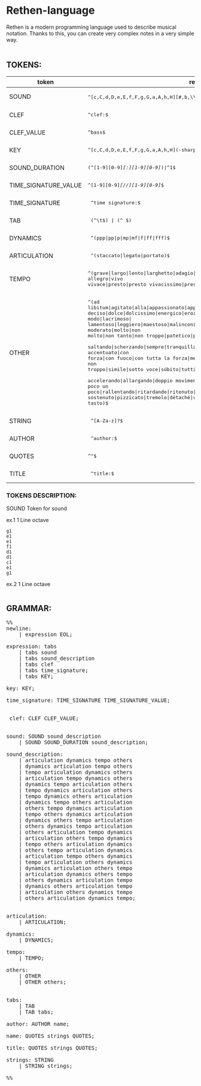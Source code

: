 # Rethen-language
Rethen is a modern programming language used to describe musical notation.
Thanks to this, you can create very complex notes in a very simple way.
<br>
<br>

## TOKENS:

|token                                           |regex                          |
|-------------------------------                 |-----------------------------  |
|SOUND                                           |<pre>^[c,C,d,D,e,E,f,F,g,G,a,A,h,H][#,b,\\\\]?[1-3]?$\|^p$        </pre>|
|CLEF                                            |<pre>\^clef:$</pre>                    |
|CLEF_VALUE             | <pre>\^bass$ | \^treble$ <\pre> |
|KEY                                             |<pre>\^\[c,C,d,D,e,E,f,F,g,G,a,A,h,H](-sharp\|-flat)(-minor\|-major)$ </pre>  |
|SOUND_DURATION                                |<pre>(\^[1-9][0-9]*[:][1-9][0-9]*)\|^1$ </pre>|
|TIME_SIGNATURE_VALUE                        |<pre>\^[1-9][0-9]*[//][1-9][0-9]*$    </pre>  |
|TIME_SIGNATURE                                 |<pre> ^time signature:$               </pre>   |
|TAB                                       |<pre> (^\t$) \| (^    $)</pre>         |
|DYNAMICS                                        |<pre> ^(ppp\|pp\|p\|mp\|mf\|f\|ff\|fff)$  </pre> |
|ARTICULATION                                    |<pre> ^(staccato\|legato\|portato)$    </pre> |
|TEMPO                                          |<pre>^(grave\|largo\|lento\|larghetto\|adagio\|andante\|moderato\|andantino\|allegretto\|<br>allegro\|vivo vivace\|presto\|presto vivacissimo\|prestissimo)$ </pre>    |
|OTHER |<pre>^(ad libitum\|agitato\|alla\|appassionato\|appena\|assai\|calando\|cantabile\|con\|<br>deciso\|dolce\|dolcissimo\|energico\|eroico\|furioso\|in modo\|lacrimoso\|<br>lamentoso\|leggiero\|maestoso\|malinconico\|marcato\|marciale\|meno\|misterioso\|<br>moderato\|molto\|non molto\|non tanto\|non troppo\|patetico\|più\|quasi\|rigoroso\| <br>saltando\|scherzando\|sempre\|tranquillamente\|trionfante\|vigoroso\|zeloso\|<br>accentuato\|con forza\|con fuoco\|con tutta la forza\|mezza voce\|<br>non troppo\|simile\|sotto voce\|súbito\|tutti\|una corda <br>accelerando\|allargando\|doppio movimento\|meno mosso\|<br>poco un poco\|rallentando\|ritardando\|ritenuto\|<br>sostenuto\|pizzicato\|tremolo\|détaché\|vibrato\|sforzato\|sul tasto)$ </pre>|  
|STRING | <pre> ^[A-Za-z]?$</pre>
|AUTHOR   | <pre> ^author:$ </pre> |
|QUOTES  | <pre>^"$</pre>|
|TITLE   | <pre> ^title:$</pre> |

### TOKENS DESCRIPTION:
SOUND
Token for sound

ex.1 1 Line octave
```
g1
e1
e1
f1
d1
d1
c1
e1
g1
```
ex.2 1 Line octave
```

```

## GRAMMAR:

<pre>
%%
newline: 
    | expression EOL;

expression: tabs
    | tabs sound
    | tabs sound_description
    | tabs clef
    | tabs time_signature;
    | tabs KEY;

key: KEY;

time_signature: TIME_SIGNATURE TIME_SIGNATURE_VALUE;


 clef: CLEF CLEF_VALUE;


sound: SOUND sound_description
    | SOUND SOUND_DURATION sound_description;

sound_description:
    | articulation dynamics tempo others
    | dynamics articulation tempo others
    | tempo articulation dynamics others
    | articulation tempo dynamics others
    | dynamics tempo articulation others
    | tempo dynamics articulation others
    | tempo dynamics others articulation
    | dynamics tempo others articulation
    | others tempo dynamics articulation
    | tempo others dynamics articulation
    | dynamics others tempo articulation
    | others dynamics tempo articulation
    | others articulation tempo dynamics
    | articulation others tempo dynamics
    | tempo others articulation dynamics
    | others tempo articulation dynamics
    | articulation tempo others dynamics
    | tempo articulation others dynamics
    | dynamics articulation others tempo
    | articulation dynamics others tempo
    | others dynamics articulation tempo
    | dynamics others articulation tempo
    | articulation others dynamics tempo
    | others articulation dynamics tempo;


articulation:
    | ARTICULATION;

dynamics:
    | DYNAMICS;

tempo:
    | TEMPO;

others:
    | OTHER
    | OTHER others;


tabs: 
    | TAB
    | TAB tabs;

author: AUTHOR name;

name: QUOTES strings QUOTES;

title: QUOTES strings QUOTES;

strings: STRING
    | STRING strings;

%%
</pre>

